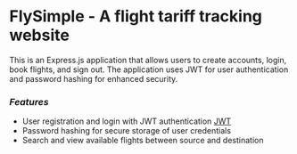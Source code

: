 <h1>FlySimple - A flight tariff tracking website</h1>

<p>This is an Express.js application that allows users to create accounts, login, book flights, and sign out. The application uses JWT for user authentication and password hashing for enhanced security.</p>

<h3><i>Features</i></h3>
<ul>
<li>User registration and login with JWT authentication <a href="https://jwt.io/">JWT</a></li>
<li>Password hashing for secure storage of user credentials</li>
<li>Search and view available flights between source and destination</li>
</ul>

